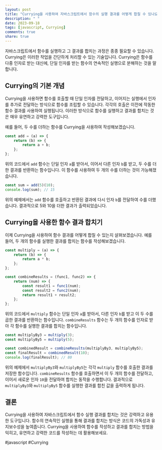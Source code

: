 ```yaml
---
layout: post
title: "Currying을 사용하여 자바스크립트에서 함수의 실행 결과를 어떻게 합칠 수 있나요?"
description: " "
date: 2023-09-18
tags: [javascript, Currying]
comments: true
share: true
---
```


자바스크립트에서 함수를 실행하고 그 결과를 합치는 과정은 종종 필요할 수 있습니다. Currying은 이러한 작업을 간단하게 처리할 수 있는 기술입니다. Currying은 함수를 다중 인자로 받는 대신에, 단일 인자를 받는 함수의 연속적인 실행으로 분해하는 것을 말합니다.

## Currying의 기본 개념

Currying을 사용하면 함수를 호출할 때 단일 인자를 전달하고, 이어지는 실행에서 인자를 추가로 전달하는 방식으로 함수를 조립할 수 있습니다. 각각의 호출은 이전에 작동한 함수 결과를 사용하여 실행됩니다. 이러한 방식으로 함수를 실행하고 결과를 합치는 것은 매우 유연하고 강력한 도구입니다.

예를 들어, 두 수를 더하는 함수를 Currying을 사용하여 작성해보겠습니다.

```javascript
const add = (a) => {
    return (b) => {
        return a + b;
    };
};
```

위의 코드에서 `add` 함수는 단일 인자 `a`를 받아서, 이어서 다른 인자 `b`를 받고, 두 수를 더한 결과를 반환하는 함수입니다. 이 함수를 사용하여 두 개의 수를 더하는 것이 가능해졌습니다.

```javascript
const sum = add(5)(10);
console.log(sum); // 15
```

위의 예제에서는 `add` 함수를 호출하고 반환된 결과에 다시 인자 `b`를 전달하여 수를 더했습니다. 결과적으로 5와 10을 더한 결과가 출력되었습니다.

## Currying을 사용한 함수 결과 합치기

이제 Currying을 사용하여 함수 결과를 어떻게 합칠 수 있는지 살펴보겠습니다. 예를 들어, 두 개의 함수를 실행한 결과를 합치는 함수를 작성해보겠습니다.

```javascript
const multiply = (a) => {
    return (b) => {
        return a * b;
    };
};

const combineResults = (func1, func2) => {
    return (num) => {
        const result1 = func1(num);
        const result2 = func2(num);
        return result1 + result2;
    };
};
```

위의 코드에서 `multiply` 함수는 단일 인자 `a`를 받아서, 다른 인자 `b`를 받고 이 두 수를 곱한 결과를 반환하는 함수입니다. `combineResults` 함수는 두 개의 함수를 인자로 받아 각 함수를 실행한 결과를 합치는 함수입니다.

```javascript
const multiplyBy3 = multiply(3);
const multiplyBy5 = multiply(5);

const combinedResult = combineResults(multiplyBy3, multiplyBy5);
const finalResult = combinedResult(10);
console.log(finalResult); // 80
```

위의 예제에서 `multiplyBy3`와 `multiplyBy5`는 각각 `multiply` 함수를 호출한 결과를 저장한 함수입니다. `combineResults` 함수를 호출하면서 이 두 개의 함수를 전달하고, 이어서 새로운 인자 `10`을 전달하여 합치는 동작을 수행합니다. 결과적으로 `multiplyBy3`와 `multiplyBy5` 함수를 실행한 결과를 합친 값을 출력하게 됩니다.

## 결론

Currying을 사용하여 자바스크립트에서 함수 실행 결과를 합치는 것은 강력하고 유용한 도구입니다. 함수의 연속적인 실행을 통해 결과를 합치는 방식은 코드의 가독성과 유지보수성을 높여줍니다. Currying을 사용하여 함수를 작성하고 결과를 합치는 방법을 익히고, 유연하고 강력한 코드를 작성하는 데 활용해보세요.

#javascript #Currying